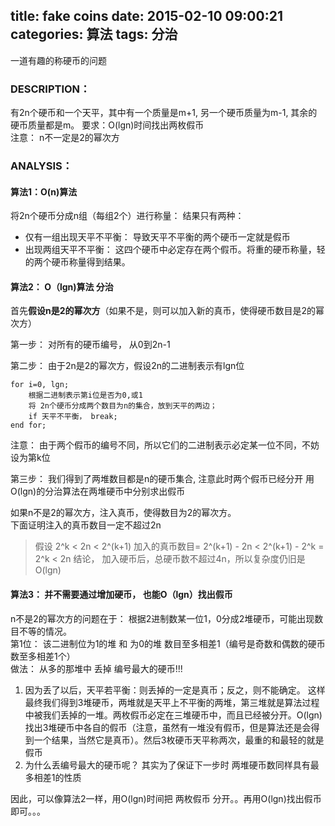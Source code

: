 title: fake coins
date: 2015-02-10 09:00:21
categories: 算法
tags: 分治
---
一道有趣的称硬币的问题
<!--more-->
### DESCRIPTION：
有2n个硬币和一个天平，其中有一个质量是m+1, 另一个硬币质量为m-1, 其余的硬币质量都是m。
要求：O(lgn)时间找出两枚假币  
注意： n不一定是2的幂次方  

### ANALYSIS：
#### 算法1：O(n)算法
将2n个硬币分成n组（每组2个）进行称量：
结果只有两种：
+ 仅有一组出现天平不平衡： 导致天平不平衡的两个硬币一定就是假币
+ 出现两组天平不平衡： 这四个硬币中必定存在两个假币。将重的硬币称量，轻的两个硬币称量得到结果。

#### 算法2： O（lgn)算法 分治  
首先**假设n是2的幂次方**（如果不是，则可以加入新的真币，使得硬币数目是2的幂次方）

第一步： 对所有的硬币编号， 从0到2n-1

第二步： 由于2n是2的幂次方，假设2n的二进制表示有lgn位
```
for i=0, lgn;
    根据二进制表示第i位是否为0,或1
    将 2n个硬币分成两个数目为n的集合，放到天平的两边；
    if 天平不平衡， break;
end for;
```
注意： 由于两个假币的编号不同，所以它们的二进制表示必定某一位不同，不妨设为第k位

第三步： 我们得到了两堆数目都是n的硬币集合, 注意此时两个假币已经分开
               用O(lgn)的分治算法在两堆硬币中分别求出假币

如果n不是2的幂次方，注入真币，使得数目为2的幂次方。  
下面证明注入的真币数目一定不超过2n  
> 假设 2^k < 2n < 2^(k+1)
加入的真币数目= 2^(k+1) - 2n < 2^(k+1) - 2^k = 2^k < 2n
结论， 加入硬币后，总硬币数不超过4n，所以复杂度仍旧是O(lgn)

#### 算法3： 并不需要通过增加硬币， 也能O（lgn）找出假币
n不是2的幂次方的问题在于： 根据2进制数某一位1，0分成2堆硬币，可能出现数目不等的情况。  
第1位： 该二进制位为1的堆 和 为0的堆 数目至多相差1（编号是奇数和偶数的硬币数至多相差1个）  
做法： 从多的那堆中 丢掉 编号最大的硬币!!!
1. 因为丢了以后，天平若平衡：则丢掉的一定是真币；反之，则不能确定。   这样最终我们得到3堆硬币，两堆就是天平上不平衡的两堆，第三堆就是算法过程中被我们丢掉的一堆。两枚假币必定在三堆硬币中，而且已经被分开。O(lgn)找出3堆硬币中各自的假币（注意，虽然有一堆没有假币，但是算法还是会得到一个结果，当然它是真币）。然后3枚硬币天平称两次，最重的和最轻的就是假币
2. 为什么丢编号最大的硬币呢？ 其实为了保证下一步时 两堆硬币数同样具有最多相差1的性质

因此，可以像算法2一样，用O(lgn)时间把 两枚假币 分开。。再用O(lgn)找出假币即可。。。
